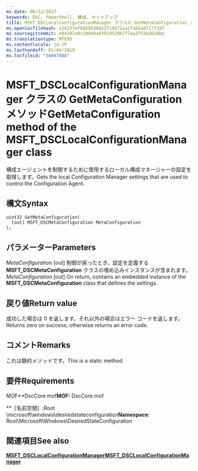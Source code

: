 ```yaml
---
ms.date: 06/12/2017
keywords: DSC, PowerShell, 構成, セットアップ
title: MSFT_DSCLocalConfigurationManager クラスの GetMetaConfiguration メソッド
ms.openlocfilehash: e14237ef68b95d68e2f14071aa1fa6ba0717f39f
ms.sourcegitcommit: e04292a9c10de9a8391d529b7f7aa3753b362dbe
ms.translationtype: MTE95
ms.contentlocale: ja-JP
ms.lasthandoff: 01/04/2019
ms.locfileid: "54047808"
---
```

# <a name="getmetaconfiguration-method-of-the-msftdsclocalconfigurationmanager-class"></a><span data-ttu-id="c7799-103">MSFT_DSCLocalConfigurationManager クラスの GetMetaConfiguration メソッド</span><span class="sxs-lookup"><span data-stu-id="c7799-103">GetMetaConfiguration method of the MSFT_DSCLocalConfigurationManager class</span></span>

<span data-ttu-id="c7799-104">構成エージェントを制御するために使用するローカル構成マネージャーの設定を取得します。</span><span class="sxs-lookup"><span data-stu-id="c7799-104">Gets the local Configuration Manager settings that are used to control the Configuration Agent.</span></span>

## <a name="syntax"></a><span data-ttu-id="c7799-105">構文</span><span class="sxs-lookup"><span data-stu-id="c7799-105">Syntax</span></span>

```mof
uint32 GetMetaConfiguration(
  [out] MSFT_DSCMetaConfiguration MetaConfiguration
);
```

## <a name="parameters"></a><span data-ttu-id="c7799-106">パラメーター</span><span class="sxs-lookup"><span data-stu-id="c7799-106">Parameters</span></span>

<span data-ttu-id="c7799-107">*MetaConfiguration* \[out\] 制御が戻ったとき、設定を定義する **MSFT_DSCMetaConfiguration** クラスの埋め込みインスタンスが含まれます。</span><span class="sxs-lookup"><span data-stu-id="c7799-107">*MetaConfiguration* \[out\] On return, contains an embedded instance of the **MSFT_DSCMetaConfiguration** class that defines the settings.</span></span>

## <a name="return-value"></a><span data-ttu-id="c7799-108">戻り値</span><span class="sxs-lookup"><span data-stu-id="c7799-108">Return value</span></span>

<span data-ttu-id="c7799-109">成功した場合は 0 を返します。それ以外の場合はエラー コードを返します。</span><span class="sxs-lookup"><span data-stu-id="c7799-109">Returns zero on success; otherwise returns an error code.</span></span>

## <a name="remarks"></a><span data-ttu-id="c7799-110">コメント</span><span class="sxs-lookup"><span data-stu-id="c7799-110">Remarks</span></span>

<span data-ttu-id="c7799-111">これは静的メソッドです。</span><span class="sxs-lookup"><span data-stu-id="c7799-111">This is a static method.</span></span>

## <a name="requirements"></a><span data-ttu-id="c7799-112">要件</span><span class="sxs-lookup"><span data-stu-id="c7799-112">Requirements</span></span>

<span data-ttu-id="c7799-113">MOF\*\*DscCore.mof</span><span class="sxs-lookup"><span data-stu-id="c7799-113">**MOF:** DscCore.mof</span></span>

<span data-ttu-id="c7799-114">\*\*［名前空間］:Root \microsoft\windows\desiredstateconfiguration</span><span class="sxs-lookup"><span data-stu-id="c7799-114">**Namespace**: Root\Microsoft\Windows\DesiredStateConfiguration</span></span>

## <a name="see-also"></a><span data-ttu-id="c7799-115">関連項目</span><span class="sxs-lookup"><span data-stu-id="c7799-115">See also</span></span>

[<span data-ttu-id="c7799-116">**MSFT_DSCLocalConfigurationManager**</span><span class="sxs-lookup"><span data-stu-id="c7799-116">**MSFT_DSCLocalConfigurationManager**</span></span>](msft-dsclocalconfigurationmanager.md)